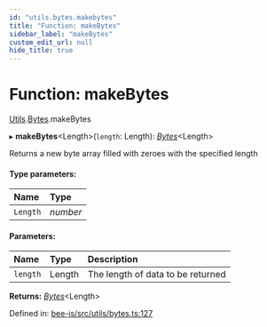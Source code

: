 ```yaml
---
id: "utils.bytes.makebytes"
title: "Function: makeBytes"
sidebar_label: "makeBytes"
custom_edit_url: null
hide_title: true
---
```


# Function: makeBytes

[Utils](../modules/utils.md).[Bytes](../modules/utils.bytes.md).makeBytes

▸ **makeBytes**<Length\>(`length`: Length): [*Bytes*](../interfaces/utils.bytes.bytes.md)<Length\>

Returns a new byte array filled with zeroes with the specified length

#### Type parameters:

Name | Type |
:------ | :------ |
`Length` | *number* |

#### Parameters:

Name | Type | Description |
:------ | :------ | :------ |
`length` | Length | The length of data to be returned    |

**Returns:** [*Bytes*](../interfaces/utils.bytes.bytes.md)<Length\>

Defined in: [bee-js/src/utils/bytes.ts:127](https://github.com/ethersphere/bee-js/blob/ce4d3fa/src/utils/bytes.ts#L127)
